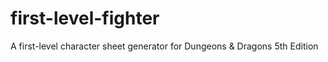 # first-level-fighter
A first-level character sheet generator for Dungeons &amp; Dragons 5th Edition
